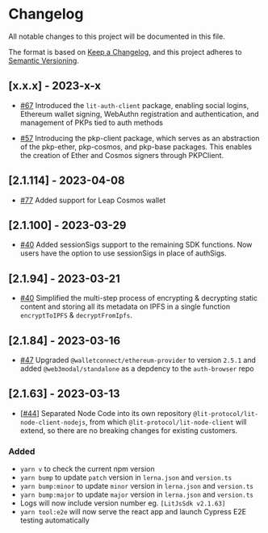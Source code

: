 # Changelog

All notable changes to this project will be documented in this file.

The format is based on [Keep a Changelog](https://keepachangelog.com/en/1.0.0/),
and this project adheres to [Semantic Versioning](https://semver.org/spec/v2.0.0.html).

## [x.x.x] - 2023-x-x

- [#67](https://github.com/LIT-Protocol/js-sdk/pull/67) Introduced the `lit-auth-client` package, enabling social logins, Ethereum wallet signing, WebAuthn registration and authentication, and management of PKPs tied to auth methods

- [#57](https://github.com/LIT-Protocol/js-sdk/pull/57) Introducing the pkp-client package, which serves as an abstraction of the pkp-ether, pkp-cosmos, and pkp-base packages. This enables the creation of Ether and Cosmos signers through PKPClient.

## [2.1.114] - 2023-04-08

- [#77](https://github.com/LIT-Protocol/js-sdk/pull/77) Added support for Leap Cosmos wallet

## [2.1.100] - 2023-03-29

- [#40](https://github.com/LIT-Protocol/js-sdk/pull/54) Added sessionSigs support to the remaining SDK functions. Now users have the option to use sessionSigs in place of authSigs.

## [2.1.94] - 2023-03-21

- [#40](https://github.com/LIT-Protocol/js-sdk/pull/40) Simplified the multi-step process of encrypting & decrypting static content and storing all its metadata on IPFS in a single function `encryptToIPFS` & `decryptFromIpfs`.

## [2.1.84] - 2023-03-16

- [#47](https://github.com/LIT-Protocol/js-sdk/pull/47) Upgraded `@walletconnect/ethereum-provider` to version `2.5.1` and added `@web3modal/standalone` as a depdency to the `auth-browser` repo

## [2.1.63] - 2023-03-13

- [[#44](https://github.com/LIT-Protocol/js-sdk/pull/44)] Separated Node Code into its own repository `@lit-protocol/lit-node-client-nodejs`, from which `@lit-protocol/lit-node-client` will extend, so there are no breaking changes for existing customers.

### Added

- `yarn v` to check the current npm version
- `yarn bump` to update `patch` version in `lerna.json` and `version.ts`
- `yarn bump:minor` to update `minor` version in `lerna.json` and `version.ts`
- `yarn bump:major` to update `major` version in `lerna.json` and `version.ts`
- Logs will now include version number eg. `[LitJsSdk v2.1.63]`
- `yarn tool:e2e` will now serve the react app and launch Cypress E2E testing automatically
